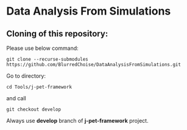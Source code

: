 # Data Analysis From Simulations

## Cloning of this repository:
Please use below command:
```
git clone --recurse-submodules https://github.com/BlurredChoise/DataAnalysisFromSimulations.git
```

Go to directory:
```
cd Tools/j-pet-framework
```

and call
```
git checkout develop
```
Always use **develop** branch of **j-pet-framework** project.



